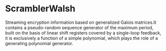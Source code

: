 # ScramblerWalsh
Streaming encryption information based on generalized Galois matrices.It contains a pseudo-random sequence generator of the maximum period, built on the basis of linear shift registers covered by a single-loop feedback, it is exclusively a function of a simple polynomial, which plays the role of a generating polynomial generator.
